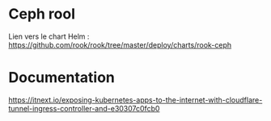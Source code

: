 # Ceph rool

Lien vers le chart Helm : https://github.com/rook/rook/tree/master/deploy/charts/rook-ceph

# Documentation

https://itnext.io/exposing-kubernetes-apps-to-the-internet-with-cloudflare-tunnel-ingress-controller-and-e30307c0fcb0


